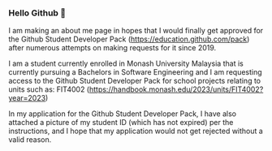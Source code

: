 ### Hello Github 👋

I am making an about me page in hopes that I would finally get approved for the Github Student Developer Pack (https://education.github.com/pack)
after numerous attempts on making requests for it since 2019.

I am a student currently enrolled in Monash University Malaysia that is currently pursuing a Bachelors in Software Engineering and I am requesting
access to the Github Student Developer Pack for school projects relating to units such as: FIT4002 (https://handbook.monash.edu/2023/units/FIT4002?year=2023)

In my application for the Github Student Developer Pack, I have also attached a picture of my student ID (which has not expired) per the instructions, and I hope that my application would not get rejected without a valid reason.
<!--
**ychi0014/ychi0014** is a ✨ _special_ ✨ repository because its `README.md` (this file) appears on your GitHub profile.

Here are some ideas to get you started:


-->
